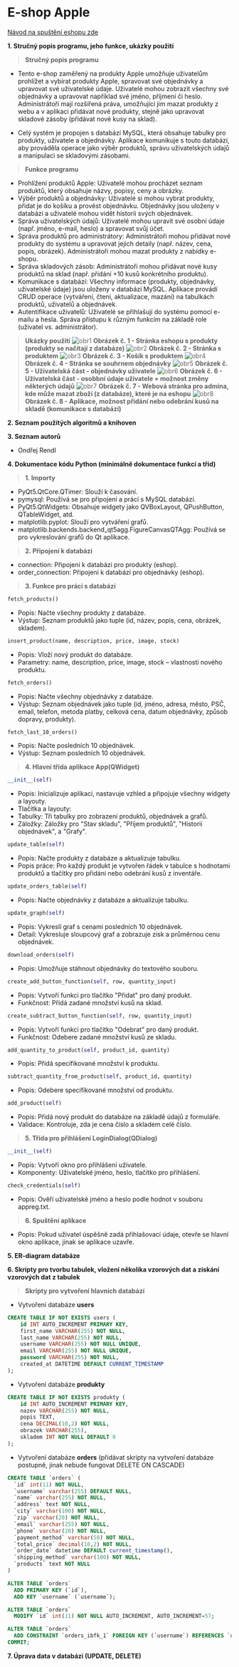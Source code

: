 # E-shop Apple
[Návod na spuštění eshopu zde](navod.txt)


**1. Stručný popis programu, jeho funkce, ukázky použití**
>**Stručný popis programu**
- Tento e-shop zaměřený na produkty Apple umožňuje uživatelům prohlížet a vybírat produkty Apple, spravovat své objednávky a upravovat své uživatelské údaje. Uživatelé mohou zobrazit všechny své objednávky a upravovat například své jméno, příjmení či heslo. Administrátoři mají rozšířená práva, umožňující jim mazat produkty z webu a v aplikaci přidávat nové produkty, stejně jako upravovat skladové zásoby (přidávat nové kusy na sklad).

- Celý systém je propojen s databází MySQL, která obsahuje tabulky pro produkty, uživatele a objednávky. Aplikace komunikuje s touto databází, aby prováděla operace jako výběr produktů, správu uživatelských údajů a manipulaci se skladovými zásobami.
>**Funkce programu**
- Prohlížení produktů Apple:
  Uživatelé mohou procházet seznam produktů, který obsahuje názvy, popisy, ceny a obrázky.
- Výběr produktů a objednávky:
  Uživatelé si mohou vybrat produkty, přidat je do košíku a provést objednávku.
  Objednávky jsou uloženy v databázi a uživatelé mohou vidět historii svých objednávek.
- Správa uživatelských údajů:
  Uživatelé mohou upravit své osobní údaje (např. jméno, e-mail, heslo) a spravovat svůj účet.
- Správa produktů pro administrátory:
  Administrátoři mohou přidávat nové produkty do systému a upravovat jejich detaily (např. název, cena, popis, obrázek).
  Administrátoři mohou mazat produkty z nabídky e-shopu.
- Správa skladových zásob:
  Administrátoři mohou přidávat nové kusy produktů na sklad (např. přidání +10 kusů konkrétního produktu).
- Komunikace s databází:
  Všechny informace (produkty, objednávky, uživatelské údaje) jsou uloženy v databázi MySQL.
  Aplikace provádí CRUD operace (vytváření, čtení, aktualizace, mazání) na tabulkách produktů, uživatelů a objednávek.
- Autentifikace uživatelů:
  Uživatelé se přihlašují do systému pomocí e-mailu a hesla.
  Správa přístupu k různým funkcím na základě role (uživatel vs. administrátor).
>**Ukázky použití**
![obr1](ukazka/ukazka1.jpg)
**Obrázek č. 1 - Stránka eshopu s produkty (produkty se načítají z databáze)**
![obr2](ukazka/ukazka2.jpg)
**Obrázek č. 2 - Stránka s produktem**
![obr3](ukazka/ukazka3.jpg)
**Obrázek č. 3 - Košík s produktem**
![obr4](ukazka/ukazka4.jpg)
**Obrázek č. 4 - Stránka se souhrnem objednávky**
![obr5](ukazka/ukazka5.jpg)
**Obrázek č. 5 - Uživatelská část - objednávky uživatele**
![obr6](ukazka/ukazka6.jpg)
**Obrázek č. 6 - Uživatelská část - osobbní údaje uživatele + možnost změny některých údajů**
![obr7](ukazka/ukazka7.jpg)
**Obrázek č. 7 - Webová stránka pro admina, kde může mazat zboží (z databáze), které je na eshopu**
![obr8](ukazka/ukazka8.jpg)
**Obrázek č. 8 - Aplikace, možnost přidání nebo odebrání kusů na skladě (komunikace s databází)**




**2. Seznam použitých algoritmů a knihoven**

**3. Seznam autorů**
- Ondřej Rendl

**4. Dokumentace kódu Python (minimálně dokumentace funkcí a tříd)**
>**1. Importy**
-  PyQt5.QtCore.QTimer: Slouží k časování.
-  pymysql: Používá se pro připojení a práci s MySQL databází.
-  PyQt5.QtWidgets: Obsahuje widgety jako QVBoxLayout, QPushButton, QTableWidget, atd.
-  matplotlib.pyplot: Slouží pro vytváření grafů.
-  matplotlib.backends.backend_qt5agg.FigureCanvasQTAgg: Používá se pro vykreslování grafů do Qt aplikace.

>**2. Připojení k databázi**
-  connection: Připojení k databázi pro produkty (eshop).
-  order_connection: Připojení k databázi pro objednávky (eshop).

>**3. Funkce pro práci s databází**
```python
fetch_products()
```
-  Popis: Načte všechny produkty z databáze.
-  Výstup: Seznam produktů jako tuple (id, název, popis, cena, obrázek, skladem).
```python
insert_product(name, description, price, image, stock)
```
-  Popis: Vloží nový produkt do databáze.
-  Parametry: name, description, price, image, stock – vlastnosti nového produktu.
```python
fetch_orders()
```
-  Popis: Načte všechny objednávky z databáze.
-  Výstup: Seznam objednávek jako tuple (id, jméno, adresa, město, PSČ, email, telefon, metoda platby, celková cena, datum objednávky, způsob dopravy, produkty).
```python
fetch_last_10_orders()
```
-  Popis: Načte posledních 10 objednávek.
-  Výstup: Seznam posledních 10 objednávek.

>**4. Hlavní třída aplikace App(QWidget)**
```python
__init__(self)
```
-  Popis: Inicializuje aplikaci, nastavuje vzhled a připojuje všechny widgety a layouty.
-  Tlačítka a layouty:
-  Tabulky: Tři tabulky pro zobrazení produktů, objednávek a grafů.
-  Záložky: Záložky pro "Stav skladu", "Příjem produktů", "Historii objednávek", a "Grafy".
```python
update_table(self)
```
-  Popis: Načte produkty z databáze a aktualizuje tabulku.
-  Popis práce: Pro každý produkt je vytvořen řádek v tabulce s hodnotami produktů a tlačítky pro přidání nebo odebrání kusů z inventáře.
```python
update_orders_table(self)
```
-  Popis: Načte objednávky z databáze a aktualizuje tabulku.
```python
update_graph(self)
```
-  Popis: Vykreslí graf s cenami posledních 10 objednávek.
-  Detail: Vykresluje sloupcový graf a zobrazuje zisk a průměrnou cenu objednávek.
```python
download_orders(self)
```
-  Popis: Umožňuje stáhnout objednávky do textového souboru.
```python
create_add_button_function(self, row, quantity_input)
```
-  Popis: Vytvoří funkci pro tlačítko "Přidat" pro daný produkt.
-  Funkčnost: Přidá zadané množství kusů na sklad.
```python
create_subtract_button_function(self, row, quantity_input)
```
-  Popis: Vytvoří funkci pro tlačítko "Odebrat" pro daný produkt.
-  Funkčnost: Odebere zadané množství kusů ze skladu.
```python
add_quantity_to_product(self, product_id, quantity)
```
-  Popis: Přidá specifikované množství k produktu.
```python
subtract_quantity_from_product(self, product_id, quantity)
```
-  Popis: Odebere specifikované množství od produktu.
```python
add_product(self)
```
-  Popis: Přidá nový produkt do databáze na základě údajů z formuláře.
-  Validace: Kontroluje, zda je cena číslo a skladem celé číslo.

>**5. Třída pro přihlášení LoginDialog(QDialog)**
```python
__init__(self)
```
-  Popis: Vytvoří okno pro přihlášení uživatele.
-  Komponenty: Uživatelské jméno, heslo, tlačítko pro přihlášení.
```python
check_credentials(self)
```
-  Popis: Ověří uživatelské jméno a heslo podle hodnot v souboru appreg.txt.
>**6. Spuštění aplikace**
-  Popis: Pokud uživatel úspěšně zadá přihlašovací údaje, otevře se hlavní okno aplikace, jinak se aplikace uzavře.



















**5. ER-diagram databáze**

**6. Skripty pro tvorbu tabulek, vložení několika vzorových dat a získání vzorových dat z tabulek**
>**Skripty pro vytvoření hlavních databází**
-  Vytvoření databáze **users**
```sql
CREATE TABLE IF NOT EXISTS users (
    id INT AUTO_INCREMENT PRIMARY KEY,
    first_name VARCHAR(255) NOT NULL,
    last_name VARCHAR(255) NOT NULL,
    username VARCHAR(255) NOT NULL UNIQUE,
    email VARCHAR(255) NOT NULL UNIQUE,
    password VARCHAR(255) NOT NULL,
    created_at DATETIME DEFAULT CURRENT_TIMESTAMP
);
```
-  Vytvoření databáze **produkty**
```sql
CREATE TABLE IF NOT EXISTS produkty (
    id INT AUTO_INCREMENT PRIMARY KEY,
    nazev VARCHAR(255) NOT NULL,
    popis TEXT,
    cena DECIMAL(10,2) NOT NULL,
    obrazek VARCHAR(255),
    skladem INT NOT NULL DEFAULT 0
);
```
-  Vytvoření databáze **orders** (přidávat skripty na vytvoření databáze postupně, jinak nebude fungovat DELETE ON CASCADE)
```sql
CREATE TABLE `orders` (
  `id` int(11) NOT NULL,
  `username` varchar(255) DEFAULT NULL,
  `name` varchar(255) NOT NULL,
  `address` text NOT NULL,
  `city` varchar(100) NOT NULL,
  `zip` varchar(20) NOT NULL,
  `email` varchar(255) NOT NULL,
  `phone` varchar(20) NOT NULL,
  `payment_method` varchar(50) NOT NULL,
  `total_price` decimal(10,2) NOT NULL,
  `order_date` datetime DEFAULT current_timestamp(),
  `shipping_method` varchar(100) NOT NULL,
  `products` text NOT NULL
)
```
```sql
ALTER TABLE `orders`
  ADD PRIMARY KEY (`id`),
  ADD KEY `username` (`username`);
```
```sql
ALTER TABLE `orders`
  MODIFY `id` int(11) NOT NULL AUTO_INCREMENT, AUTO_INCREMENT=57;
```
```sql
ALTER TABLE `orders`
  ADD CONSTRAINT `orders_ibfk_1` FOREIGN KEY (`username`) REFERENCES `users` (`username`) ON DELETE CASCADE;
COMMIT;
```



**7. Úprava data v databázi (UPDATE, DELETE)**

  
